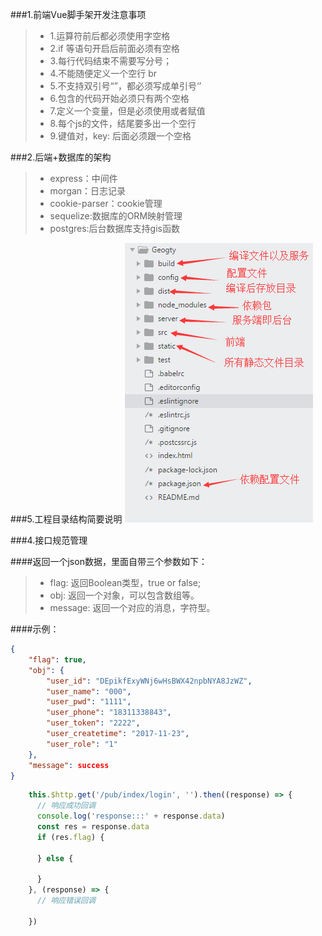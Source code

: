 ###1.前端Vue脚手架开发注意事项

 > * 1.运算符前后都必须使用字空格
 > * 2.if 等语句开启后前面必须有空格
 > * 3.每行代码结束不需要写分号；
 > * 4.不能随便定义一个空行  br
 > * 5.不支持双引号“”，都必须写成单引号‘’
 > * 6.包含的代码开始必须只有两个空格
 > * 7.定义一个变量，但是必须使用或者赋值
 > * 8.每个js的文件，结尾要多出一个空行
 > * 9.键值对，key: 后面必须跟一个空格
 
 
 ###2.后端+数据库的架构
 
 >* express：中间件
 >* morgan：日志记录
 >* cookie-parser：cookie管理
 >* sequelize:数据库的ORM映射管理
 >* postgres:后台数据库支持gis函数
 
###5.工程目录结构简要说明
![](/assets/QQ图片20171204163951.png)

###4.接口规范管理

####返回一个json数据，里面自带三个参数如下：
>* flag: 返回Boolean类型，true or false;
>* obj: 返回一个对象，可以包含数组等。
>* message: 返回一个对应的消息，字符型。

####示例：
```json
{
    "flag": true,
    "obj": {
        "user_id": "DEpikfExyWNj6wHsBWX42npbNYA8JzWZ",
        "user_name": "000",
        "user_pwd": "1111",
        "user_phone": "18311338843",
        "user_token": "2222",
        "user_createtime": "2017-11-23",
        "user_role": "1"
    },
    "message": success
}
```

```js
    this.$http.get('/pub/index/login', '').then((response) => {
      // 响应成功回调
      console.log('response:::' + response.data)
      const res = response.data
      if (res.flag) {
      
      } else {
	
      }
    }, (response) => {
      // 响应错误回调
      
    })
```






 

